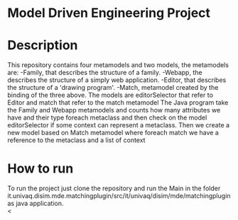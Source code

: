 # Model Driven Engineering Project

# Description
This repository contains four metamodels and two models, the metamodels are:
-Family, that describes the structure of a family.
-Webapp, the describes the structure of a simply web application.
-Editor, that describes the structure of a 'drawing program'.
-Match, metamodel created by the binding of the three above.
The models are editorSelector that refer to Editor and match that refer to the match metamodel
The Java program take the Family and Webapp metamodels and counts how many attributes we have and their type foreach metaclass and then check on the model editorSelector if some context can represent a metaclass. 
Then we create a new model based on Match metamodel where foreach match we have a reference to the metaclass and a list of context



# How to run
To run the project just clone the repository and run the Main in the folder it.univaq.disim.mde.matchingplugin/src/it/univaq/disim/mde/matchingplugin as java application.  
<
